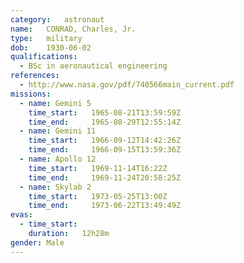 ```yaml
---
category:	astronaut
name:	CONRAD, Charles, Jr.
type:	military
dob:	1930-06-02
qualifications:
  - BSc in aeronautical engineering
references:
  - http://www.nasa.gov/pdf/740566main_current.pdf
missions:
  - name: Gemini 5
    time_start:   1965-08-21T13:59:59Z
    time_end:     1965-08-29T12:55:14Z
  - name: Gemini 11
    time_start:   1966-09-12T14:42:26Z
    time_end:     1966-09-15T13:59:36Z
  - name: Apollo 12
    time_start:   1969-11-14T16:22Z
    time_end:     1969-11-24T20:58:25Z
  - name: Skylab 2
    time_start:   1973-05-25T13:00Z
    time_end:     1973-06-22T13:49:49Z
evas:
  - time_start: 
    duration:   12h28m
gender:	Male
---
```

